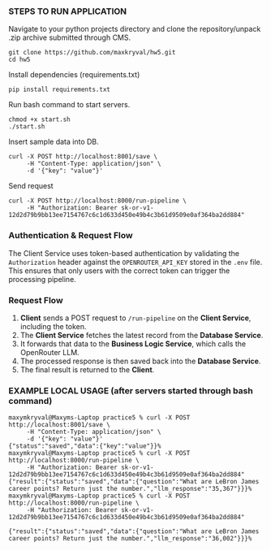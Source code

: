 ### STEPS TO RUN APPLICATION

Navigate to your python projects directory and clone the repository/unpack .zip archive submitted through CMS.
```
git clone https://github.com/maxkryval/hw5.git
cd hw5
```
Install dependencies (requirements.txt)
```
pip install requirements.txt
```
Run bash command to start servers.
```
chmod +x start.sh
./start.sh
```
Insert sample data into DB.
```
curl -X POST http://localhost:8001/save \
     -H "Content-Type: application/json" \
     -d '{"key": "value"}'
```
Send request
```
curl -X POST http://localhost:8000/run-pipeline \
     -H "Authorization: Bearer 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"
```

### Authentication & Request Flow

The Client Service uses token-based authentication by validating the `Authorization` header against the `OPENROUTER_API_KEY` stored in the `.env` file. This ensures that only users with the correct token can trigger the processing pipeline.

### Request Flow

1. **Client** sends a POST request to `/run-pipeline` on the **Client Service**, including the token.
2. The **Client Service** fetches the latest record from the **Database Service**.
3. It forwards that data to the **Business Logic Service**, which calls the OpenRouter LLM.
4. The processed response is then saved back into the **Database Service**.
5. The final result is returned to the **Client**.


### EXAMPLE LOCAL USAGE (after servers started through bash command)
```
maxymkryval@Maxyms-Laptop practice5 % curl -X POST http://localhost:8001/save \
     -H "Content-Type: application/json" \
     -d '{"key": "value"}'
{"status":"saved","data":{"key":"value"}}%                                                                                                                                      
maxymkryval@Maxyms-Laptop practice5 % curl -X POST http://localhost:8000/run-pipeline \
     -H "Authorization: Bearer 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"
{"result":{"status":"saved","data":{"question":"What are LeBron James career points? Return just the number.","llm_response":"35,367"}}}%                                       
maxymkryval@Maxyms-Laptop practice5 % curl -X POST http://localhost:8000/run-pipeline \
     -H "Authorization: Bearer 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"

{"result":{"status":"saved","data":{"question":"What are LeBron James career points? Return just the number.","llm_response":"36,002"}}}%
```
